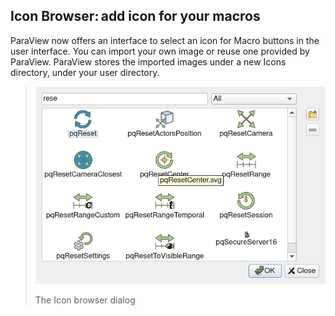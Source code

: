 ## Icon Browser: add icon for your macros

ParaView now offers an interface to select an icon for Macro buttons in the user interface.
You can import your own image or reuse one provided by ParaView.
ParaView stores the imported images under a new Icons directory, under your user directory.

> ![The Icon browser dialog](IconBrowser.png)
>
> The Icon browser dialog
